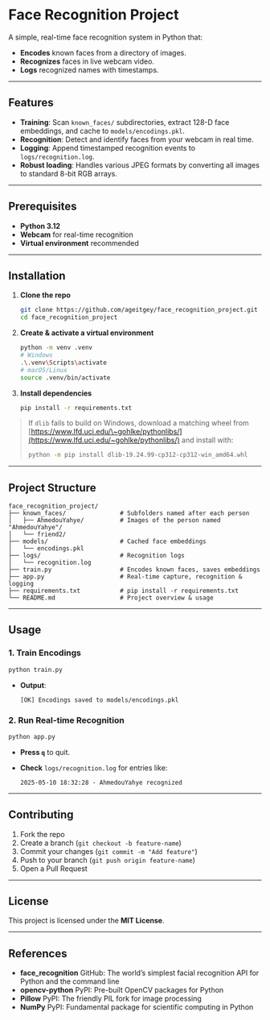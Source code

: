 # Face Recognition Project

A simple, real-time face recognition system in Python that:

* **Encodes** known faces from a directory of images.
* **Recognizes** faces in live webcam video.
* **Logs** recognized names with timestamps.

---

##  Features

* **Training**: Scan `known_faces/` subdirectories, extract 128-D face embeddings, and cache to `models/encodings.pkl`.
* **Recognition**: Detect and identify faces from your webcam in real time.
* **Logging**: Append timestamped recognition events to `logs/recognition.log`.
* **Robust loading**: Handles various JPEG formats by converting all images to standard 8-bit RGB arrays.

---

##  Prerequisites

* **Python 3.12**
* **Webcam** for real-time recognition
* **Virtual environment** recommended

---

##  Installation

1. **Clone the repo**

   ```bash
   git clone https://github.com/ageitgey/face_recognition_project.git
   cd face_recognition_project
   ```

2. **Create & activate a virtual environment**

   ```bash
   python -m venv .venv
   # Windows
   .\.venv\Scripts\activate
   # macOS/Linux
   source .venv/bin/activate
   ```

3. **Install dependencies**

   ```bash
   pip install -r requirements.txt
   ```

> If `dlib` fails to build on Windows, download a matching wheel from
> [https://www.lfd.uci.edu/\~gohlke/pythonlibs/](https://www.lfd.uci.edu/~gohlke/pythonlibs/) and install with:
>
> ```bash
> python -m pip install dlib-19.24.99-cp312-cp312-win_amd64.whl
> ```

---

##  Project Structure

```
face_recognition_project/
├── known_faces/               # Subfolders named after each person
│   ├── AhmedouYahye/          # Images of the person named "AhmedouYahye"/               
│   └── friend2/
├── models/                    # Cached face embeddings
│   └── encodings.pkl
├── logs/                      # Recognition logs
│   └── recognition.log
├── train.py                   # Encodes known faces, saves embeddings
├── app.py                     # Real-time capture, recognition & logging
├── requirements.txt           # pip install -r requirements.txt
└── README.md                  # Project overview & usage
```

---

##  Usage

### 1. Train Encodings

```bash
python train.py
```

* **Output**:

  ```
  [OK] Encodings saved to models/encodings.pkl
  ```

### 2. Run Real-time Recognition

```bash
python app.py
```

* **Press `q`** to quit.
* **Check** `logs/recognition.log` for entries like:

  ```
  2025-05-10 18:32:28 - AhmedouYahye recognized
  ```

---

##  Contributing

1. Fork the repo
2. Create a branch (`git checkout -b feature-name`)
3. Commit your changes (`git commit -m "Add feature"`)
4. Push to your branch (`git push origin feature-name`)
5. Open a Pull Request

---

##  License

This project is licensed under the **MIT License**.

---

##  References

* **face\_recognition** GitHub: The world’s simplest facial recognition API for Python and the command line
* **opencv-python** PyPI: Pre-built OpenCV packages for Python
* **Pillow** PyPI: The friendly PIL fork for image processing
* **NumPy** PyPI: Fundamental package for scientific computing in Python
